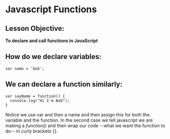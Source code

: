 # Javascript Functions

## Lesson Objective:
**To declare and call functions in JavaScript**

## How do we declare variables:
    var name = 'bob';
## We can declare a function similarly:
    var sayName = function() {
      console.log("Hi I'm Bob");
    }
Notice we use var and then a name and then assign this for both the variable and the function. In the second case we tell javascript we are making a *function()* and then wrap our code --what we want the function to do-- in curly brackets {}.


